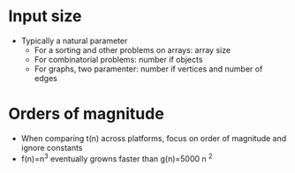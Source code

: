 # Input size

- Typically a natural parameter
  - For a sorting and other problems on arrays: array size
  - For combinatorial problems: number if objects
  - For graphs, two paramenter: number if vertices and number of edges

# Orders of magnitude

- When comparing t(n) across platforms, focus on order of magnitude and ignore constants
- f(n)=n<sup>3</sup> eventually growns faster than g(n)=5000 n <sup>2</sup>
